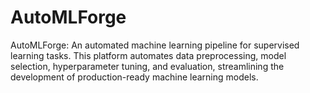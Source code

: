 # AutoMLForge
AutoMLForge: An automated machine learning pipeline for supervised learning tasks. This platform automates data preprocessing, model selection, hyperparameter tuning, and evaluation, streamlining the development of production-ready machine learning models.
